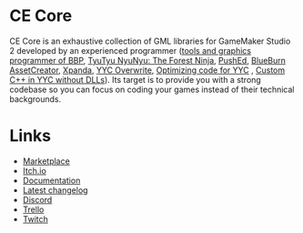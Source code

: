 # CE Core
CE Core is an exhaustive collection of GML libraries for GameMaker Studio 2 developed by an experienced programmer ([tools and graphics programmer of BBP](https://blueburn.cz/index.php?menu=bbp), [TyuTyu NyuNyu: The Forest Ninja](https://play.google.com/store/apps/details?id=com.blueburn.ForestNinja), [PushEd](https://github.com/GameMakerDiscord/PushEd), [BlueBurn AssetCreator](https://forum.yoyogames.com/index.php?threads/60628/), [Xpanda](https://github.com/GameMakerDiscord/Xpanda), [YYC Overwrite](https://github.com/kraifpatrik/yyc-overwrite), [Optimizing code for YYC](https://forum.yoyogames.com/index.php?threads/62937/)
, [Custom C++ in YYC without DLLs](https://forum.yoyogames.com/index.php?threads/63045)). Its target is to provide you with a strong codebase so you can focus on coding your games instead of their technical backgrounds.

# Links
* [Marketplace](https://marketplace.yoyogames.com/assets/8201/ce-core-essential-scripts)
* [Itch.io](https://kraifpatrik.itch.io/ce-core)
* [Documentation](https://kraifpatrik.com/docs/ce)
* [Latest changelog](https://kraifpatrik.com/docs/ce/ChangelogLatest.html)
* [Discord](https://discord.gg/nt5hZWt)
* [Trello](https://trello.com/b/1D3NWmle/ce-core)
* [Twitch](https://www.twitch.tv/kraifpatrik)